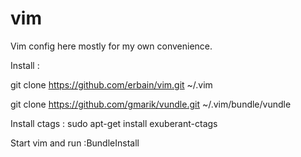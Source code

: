 vim
===

Vim config here mostly for my own convenience.

Install :

git clone https://github.com/erbain/vim.git ~/.vim

git clone https://github.com/gmarik/vundle.git ~/.vim/bundle/vundle

Install ctags : sudo apt-get install exuberant-ctags

Start vim and run :BundleInstall
